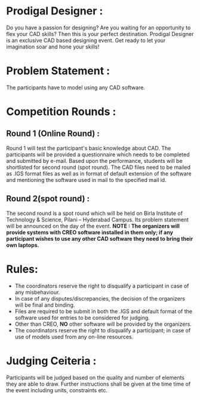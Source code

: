 <!-- TITLE: Prodigaldesigner -->
<!-- SUBTITLE: A quick summary of Prodigaldesigner -->

# Prodigal Designer :
Do you have a passion for designing? Are you waiting for an opportunity to flex your CAD skills? Then this is your perfect destination. Prodigal Designer is an exclusive CAD based designing event. Get ready to let your imagination soar and hone your skills!
# Problem Statement :
The participants have to model using any CAD software.
# Competition Rounds :
## Round 1 (Online Round) : 
Round 1 will test the participant's basic knowledge about CAD. The participants will be provided a questionnaire which needs to be completed and submitted by e-mail. Based upon the performance, students will be shortlisted for second round (spot round). The CAD files need to be mailed as .IGS format files as well as in format of default extension of the software and mentioning the software used in mail to the specified mail id. 
## Round 2(spot round) : 
The second round is a spot round which will be held on Birla Institute of Technology & Science, Pilani – Hyderabad Campus. Its problem statement will be announced on the day of the event.
**NOTE : The organizers will provide systems with CREO software installed in them only; if any participant wishes to use any other CAD software they need to bring their own laptops.**
# Rules:
* The coordinators reserve the right to disqualify a participant in case of any misbehaviour.
* In case of any disputes/discrepancies, the decision of the organizers will be final and binding.
* Files are required to be submit in both the .IGS and default format of the software used for entries to be considered for judging.
* Other than CREO, **NO** other software will be provided by the organizers.
* The coordinators reserve the right to disqualify a participant; in case of use of models used from any on-line resources.
# Judging Ceiteria :
Participants will be judged based on the quality and number of elements they are able to draw.
Further instructions shall be given at the time time of the event including units, constraints etc.